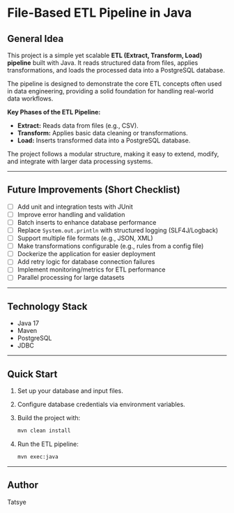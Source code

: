 


#  **File-Based ETL Pipeline in Java**

##  **General Idea**

This project is a simple yet scalable **ETL (Extract, Transform, Load) pipeline** built with Java. It reads structured data from files, applies transformations, and loads the processed data into a PostgreSQL database.

The pipeline is designed to demonstrate the core ETL concepts often used in data engineering, providing a solid foundation for handling real-world data workflows.

**Key Phases of the ETL Pipeline:**

* **Extract:** Reads data from files (e.g., CSV).
* **Transform:** Applies basic data cleaning or transformations.
* **Load:** Inserts transformed data into a PostgreSQL database.

The project follows a modular structure, making it easy to extend, modify, and integrate with larger data processing systems.

---

##  **Future Improvements (Short Checklist)**

* [ ] Add unit and integration tests with JUnit
* [ ] Improve error handling and validation
* [ ] Batch inserts to enhance database performance
* [ ] Replace `System.out.println` with structured logging (SLF4J/Logback)
* [ ] Support multiple file formats (e.g., JSON, XML)
* [ ] Make transformations configurable (e.g., rules from a config file)
* [ ] Dockerize the application for easier deployment
* [ ] Add retry logic for database connection failures
* [ ] Implement monitoring/metrics for ETL performance
* [ ] Parallel processing for large datasets

---

##  **Technology Stack**

* Java 17
* Maven
* PostgreSQL
* JDBC

---

## **Quick Start**

1. Set up your database and input files.
2. Configure database credentials via environment variables.
3. Build the project with:

   ```bash
   mvn clean install
   ```
4. Run the ETL pipeline:

   ```bash
   mvn exec:java
   ```

---

##  **Author**

Tatsye

